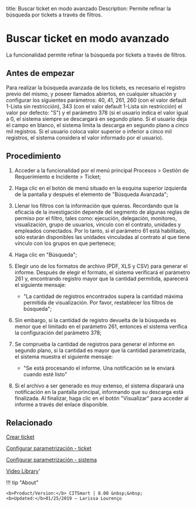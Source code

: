 title:  Buscar ticket en modo avanzado 
Description: Permite refinar la búsqueda por tickets a través de filtros. 
# Buscar ticket en modo avanzado

La funcionalidad permite refinar la búsqueda por tickets a través de filtros.

Antes de empezar
----------------

Para realizar la búsqueda avanzada de los tickets, es necesario el registro
previo del mismo, y poseer llamados abiertos, en cualquier situación y
configurar los siguientes parámetros: 40, 41, 261, 260 (con el valor default
1-Lista sin restricción), 343 (con el valor default 1-Lista sin restricción) el
valor por defecto: "S") y el parámetro 378 (si el usuario indica el valor igual
a 0, el sistema siempre se descargará en segundo plano. Si el usuario deja el
campo en blanco, el sistema limita la descarga en segundo plano a cinco mil
registros. Si el usuario coloca valor superior o inferior a cinco mil registros,
el sistema considera el valor informado por el usuario).

Procedimiento
-------------

1.  Acceder a la funcionalidad por el menú principal Procesos \> Gestión de
    Requerimiento e Incidente \> Ticket;

2.  Haga clic en el botón de menú situado en la esquina superior izquierda de la
    pantalla y después el elemento de "Búsqueda Avanzada";

3.  Llenar los filtros con la información que quieras. Recordando que la
    eficacia de la investigación depende del segmento de algunas reglas de
    permiso por el filtro, tales como: ejecución, delegación, monitoreo,
    visualización, grupo de usuarios, vinculo con el contrato, unidades y
    empleados conectados. Por lo tanto, si el parámetro 61 está habilitado, sólo
    estarán disponibles las unidades vinculadas al contrato al que tiene vínculo
    con los grupos en que pertenece;

4.  Haga clic en "Búsqueda";

5.  Elegir uno de los formatos de archivo (PDF, XLS y CSV) para generar el
    informe. Después de elegir el formato, el sistema verificará el parámetro
    261 y, encontrando registro mayor que la cantidad permitida, aparecerá el
    siguiente mensaje:

    -   "La cantidad de registros encontrados supera la cantidad máxima
        permitida de visualización. Por favor, restablecer los filtros de
        búsqueda";

6.  Sin embargo, si la cantidad de registro devuelta de la búsqueda es menor que
    el limitado en el parámetro 261, entonces el sistema verifica la
    configuración del parámetro 378;

7.  Se comprueba la cantidad de registros para generar el informe en segundo
    plano, si la cantidad es mayor que la cantidad parametrizada, el sistema
    muestra el siguiente mensaje:

    -   "Se está procesando el informe. Una notificación se le enviará cuando
        esté listo"

8.  Si el archivo a ser generado es muy extenso, el sistema disparará una
    notificación en la pantalla principal, informando que su descarga está
    finalizada. Al finalizar, haga clic en el botón "Visualizar" para acceder al
    informe a través del enlace disponible.

Relacionado
-----------

[Crear ticket](/es-es/citsmart-platform-9/processes/tickets/use/create-ticket.html)

[Configurar parametrización - ticket](/es-es/citsmart-platform-9/platform-administration/parameters-list/configure-parametrization-ticket.html)

[Configurar parametrización - sistema](/es-es/citsmart-platform-9/platform-administration/parameters-list/configure-parametrization-system.html)

<i class='fa fa-youtube-play  fa-2x' style='color:#97ce17;vertical-align: middle;'> </i> [Video Library](https://www.youtube.com/playlist?list=PLB5qK2uzf2ROfIFL9F-3s-gomHNzudBEy)'

!!! tip "About"

    <b>Product/Version:</b> CITSmart | 8.00 &nbsp;&nbsp;
    <b>Updated:</b>01/25/2019 – Larissa Lourenço

